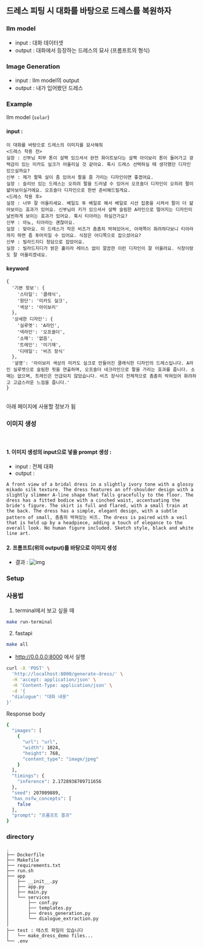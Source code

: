 ## 드레스 피팅 시 대화를 바탕으로 드레스를 복원하자

### llm model
- input : 대화 데이터셋
- output : 대화에서 등장하는 드레스의 묘사 (프롬프트의 형식)

### Image Generation
- input : llm model의 output
- output : 내가 입어봤던 드레스

### Example
llm model (`solar`)

#### input :

```text
이 대화를 바탕으로 드레스의 이미지를 묘사해줘
<드레스 착용 전>
실장 : 신부님 피부 톤이 살짝 있으셔서 완전 화이트보다는 살짝 아이보리 톤이 들어가고 광택감이 있는 미카도 실크가 어울리실 것 같아요. 혹시 드레스 선택하실 때 생각했던 디자인 있으실까요?
신부 : 제가 팔뚝 살이 좀 있어서 팔을 좀 가리는 디자인이면 좋겠어요.
실장 : 슬리브 있는 드레스는 오히려 팔을 드러낼 수 있어서 오프숄더 디자인이 오히려 팔이 얇아보이실거에요. 오프숄더 디자인으로 한번 준비해드릴게요.
<드레스 착용 후>
실장 : 너무 잘 어울리세요. 베일도 투 베일로 해서 베일로 시선 집중을 시켜서 팔이 더 얇아보이는 효과가 있어요. 신부님이 키가 있으셔서 살짝 슬림한 A라인으로 떨어지는 디자인이 날씬하게 보이는 효과가 있어요. 혹시 티아라는 하실건가요?
신부 : 아뇨, 티아라는 괜찮아요.
실장 : 맞아요. 이 드레스가 작은 비즈가 촘촘히 박혀있어서, 아래쪽이 화려하다보니 티아라까지 하면 좀 투머치일 수 있어요. 식장은 어디쪽으로 잡으셨어요?
신부 : 빌라드지디 청담으로 잡았어요.
실장 : 빌라드지디가 밝은 홀이라 레이스 없이 깔끔한 이런 디자인이 잘 어울려요. 식장이랑도 잘 어울리겠네요.
```

#### keyword

```text
{
  '기본 정보': {
    '스타일': '클래식',
    '원단': '미카도 실크',
    '색상': '아이보리'
  },
  '상세한 디자인': {
    '실루엣': 'A라인',
    '넥라인': '오프숄더',
    '소매': '없음',
    '트레인': '미기재',
    '디테일': '비즈 장식'
  },
  '설명': '아이보리 색상의 미카도 실크로 만들어진 클래식한 디자인의 드레스입니다. A라인 실루엣으로 슬림한 핏을 연출하며, 오프숄더 네크라인으로 팔을 가리는 효과를 줍니다. 소매는 없으며, 트레인은 언급되지 않았습니다. 비즈 장식이 전체적으로 촘촘히 박혀있어 화려하고 고급스러운 느낌을 줍니다.'
}
```

<br>
아래 페이지에 사용할 정보가 됨


### 이미지 생성
</br>

#### 1. 이미지 생성의 input으로 넣을 prompt 생성 : <br>
- input : 전체 대화<br>
- output :<br>

```text
A front view of a bridal dress in a slightly ivory tone with a glossy mikado silk texture. The dress features an off-shoulder design with a slightly slimmer A-line shape that falls gracefully to the floor. The dress has a fitted bodice with a cinched waist, accentuating the bride's figure. The skirt is full and flared, with a small train at the back. The dress has a simple, elegant design, with a subtle pattern of small, 촘촘히 박혀있는 비즈. The dress is paired with a veil that is held up by a headpiece, adding a touch of elegance to the overall look. No human figure included. Sketch style, black and white line art.
```

#### 2. 프롬프트(위의 output)를 바탕으로 이미지 생성<br>
- 결과 :
![img](https://fal.media/files/lion/VxlsjwZ0g1iw8Q-YKFN-C.png)


### Setup

### 사용법
1. terminal에서 보고 싶을 때
```bash
make run-terminal
```

2. fastapi
```bash
make all
```
- http://0.0.0.0:8000 에서 실행

```bash
curl -X 'POST' \
  'http://localhost:8000/generate-dress/' \
  -H 'accept: application/json' \
  -H 'Content-Type: application/json' \
  -d '{
  "dialogue": "대화 내용"
}'
```
Response body
```bash
{
  "images": [
    {
      "url": "url",
      "width": 1024,
      "height": 768,
      "content_type": "image/jpeg"
    }
  ],
  "timings": {
    "inference": 2.1728938709711656
  },
  "seed": 207009889,
  "has_nsfw_concepts": [
    false
  ],
  "prompt": "프롬프트 결과"
}
```


### directory
```
.
├── Dockerfile
├── Makefile
├── requirements.txt
├── run.sh
├── app
│   ├── __init__.py
│   ├── app.py
│   ├── main.py
│   └── services
│       ├── conf.py
│       ├── templates.py
│       ├── dress_generation.py
│       └── dialogue_extraction.py
│ 
├── test : 테스트 파일이 있습니다
│   └── make_dress_demo files...
└── .env

```